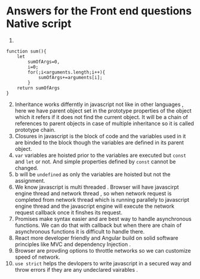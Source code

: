 # Answers for the Front end questions Native script
1. 
```
function sum(){
    let 
        sumOfArgs=0,
        i=0;
        for(;i<arguments.length;i++){
            sumOfArgs+=arguments[i];
        }
    return sumOfArgs
}
```
2. Inheritance works differntly in javascript not like in other languages , here we have parent object set in the prototype properties of the object which it refers if it does not find the current object. It will be a chain of references to parent objects in case of multiple inheritance so it is called prototype chain.
3. Closures in javascript is the block of code and the variables used in it are binded to the block though the variables are defined in its parent object.
4. `var` variables are hoisted prior to the variables are executed but `const` and `let` or not. And simple properties defined by `const` cannot be changed.
5. b will be `undefined` as only the variables are hoisted but not the assignment.
6. We know javascript is multi threaded . Browser will have javascirpt engine thread and network thread , so when network request is completed from network thread which is running parallely to javascript engine thread and the javascript engine will execute the network request callback once it finshes its request.
7. Promises make syntax easier and are best way to handle asynchronous functions. We can do that with callback but when there are chain of asynchronous functions it is difficult to handle there.
8. React more developer friendly and Angular build on solid software principles like MVC and dependency Injection .
9. Browser are provding options to throttle networks so we can customize speed of network.
10. `use strict` helps the devlopers to write javascript in a secured way and throw errors if they are any undeclared vairables .